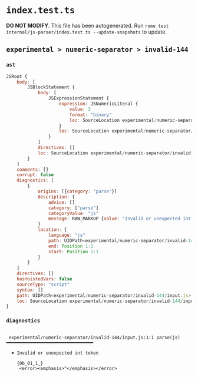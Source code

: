 # `index.test.ts`

**DO NOT MODIFY**. This file has been autogenerated. Run `rome test internal/js-parser/index.test.ts --update-snapshots` to update.

## `experimental > numeric-separator > invalid-144`

### `ast`

```javascript
JSRoot {
	body: [
		JSBlockStatement {
			body: [
				JSExpressionStatement {
					expression: JSNumericLiteral {
						value: 3
						format: "binary"
						loc: SourceLocation experimental/numeric-separator/invalid-144/input.js 1:1-1:9
					}
					loc: SourceLocation experimental/numeric-separator/invalid-144/input.js 1:1-1:9
				}
			]
			directives: []
			loc: SourceLocation experimental/numeric-separator/invalid-144/input.js 1:0-1:10
		}
	]
	comments: []
	corrupt: false
	diagnostics: [
		{
			origins: [{category: "parse"}]
			description: {
				advice: []
				category: ["parse"]
				categoryValue: "js"
				message: RAW_MARKUP {value: "Invalid or unexpected int token"}
			}
			location: {
				language: "js"
				path: UIDPath<experimental/numeric-separator/invalid-144/input.js>
				end: Position 1:1
				start: Position 1:1
			}
		}
	]
	directives: []
	hasHoistedVars: false
	sourceType: "script"
	syntax: []
	path: UIDPath<experimental/numeric-separator/invalid-144/input.js>
	loc: SourceLocation experimental/numeric-separator/invalid-144/input.js 1:0-2:0
}
```

### `diagnostics`

```

 experimental/numeric-separator/invalid-144/input.js:1:1 parse(js) ━━━━━━━━━━━━━━━━━━━━━━━━━━━━━━━━━

  ✖ Invalid or unexpected int token

    {0b_01_1_}
     <error><emphasis>^</emphasis></error>


```
